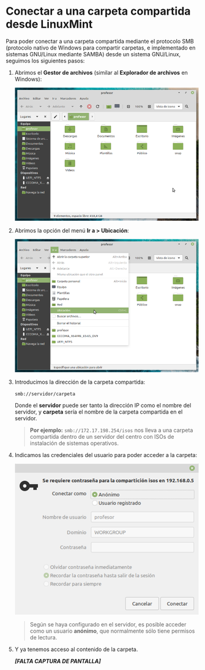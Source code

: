 # Conectar a una carpeta compartida desde LinuxMint

Para poder conectar a una carpeta compartida mediante el protocolo SMB (protocolo nativo de Windows para compartir carpetas, e implementado en sistemas GNU/Linux mediante SAMBA) desde un sistema GNU/Linux, seguimos los siguientes pasos:

1. Abrimos el **Gestor de archivos** (similar al **Explorador de archivos** en Windows):

	![Gestor de archivos](image1.png)

2. Abrimos la opción del menú **Ir a > Ubicación**:

	![Ir a ubicación](image2.png)

3. Introducimos la dirección de la carpeta compartida:

	```
	smb://servidor/carpeta
	```

	Donde el **servidor** puede ser tanto la dirección IP como el nombre del servidor, y **carpeta** sería el nombre de la carpeta compartida en el servidor.

	> **Por ejemplo:** `smb://172.17.198.254/isos` nos lleva a una carpeta compartida dentro de un servidor del centro con ISOs de instalación de sistemas operativos.

4. Indicamos las credenciales del usuario para poder acceder a la carpeta:

	![](image3.png)

	> Según se haya configurado en el servidor, es posible acceder como un usuario **anónimo**, que normalmente sólo tiene permisos de lectura.

5. Y ya tenemos acceso al contenido de la carpeta.

	***[FALTA CAPTURA DE PANTALLA]***

